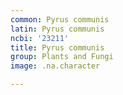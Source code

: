 ```yaml
---
common: Pyrus communis
latin: Pyrus communis
ncbi: '23211'
title: Pyrus communis
group: Plants and Fungi
image: .na.character

---
```

